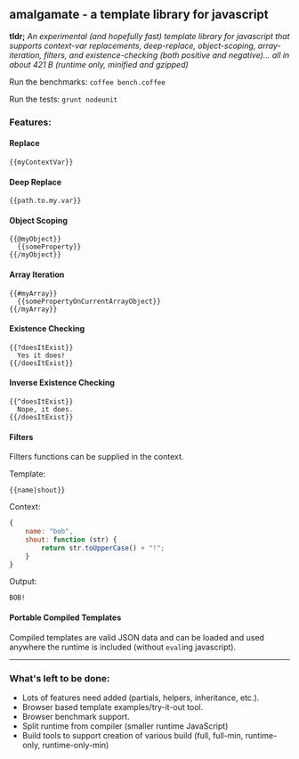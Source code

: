 ## amalgamate - a template library for javascript

**tldr;** *An experimental (and hopefully fast) template library for javascript
that supports context-var replacements, deep-replace, object-scoping,
array-iteration, filters, and existence-checking (both positive and
negative)... all in about 421 B (runtime only, minified and gzipped)*

Run the benchmarks: `coffee bench.coffee`

Run the tests: `grunt nodeunit`

### Features:

#### Replace

    {{myContextVar}}
  
#### Deep Replace

    {{path.to.my.var}}
  
#### Object Scoping

    {{@myObject}}
      {{someProperty}}
    {{/myObject}}
  
#### Array Iteration

    {{#myArray}}
      {{somePropertyOnCurrentArrayObject}}
    {{/myArray}}
  
#### Existence Checking

    {{?doesItExist}}
      Yes it does!
    {{/doesItExist}}
  
#### Inverse Existence Checking

    {{^doesItExist}}
      Nope, it does.
    {{/doesItExist}}

#### Filters

Filters functions can be supplied in the context.

Template:

    {{name|shout}}

Context:

```javascript
{
    name: "bob",
    shout: function (str) {
        return str.toUpperCase() + "!";
    }
}
```

Output:

    BOB!

#### Portable Compiled Templates

Compiled templates are valid JSON data and can be loaded and used anywhere
the runtime is included (without `eval`ing javascript).
  
------

### What's left to be done:

- Lots of features need added (partials, helpers, inheritance, etc.).
- Browser based template examples/try-it-out tool.
- Browser benchmark support.
- Split runtime from compiler (smaller runtime JavaScript)
- Build tools to support creation of various build (full, full-min, runtime-only, runtime-only-min)
